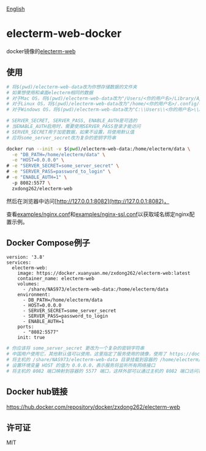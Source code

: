 [English](README.md)

# electerm-web-docker

docker镜像的[electerm-web](https://github.com/electerm/electerm-web)

## 使用

```sh
# 将$(pwd)/electerm-web-data改为你想存储数据的文件夹
# 如果想使用和桌面electerm相同的数据
# 对于Mac OS，将$(pwd)/electerm-web-data改为"/Users/<你的用户名>/Library/Application Support/electerm"
# 对于Linux OS，将$(pwd)/electerm-web-data改为"/home/<你的用户名>/.config/electerm"
# 对于Windows OS，将$(pwd)/electerm-web-data改为"C:\\Users\\<你的用户名>\\AppData\\Roaming\\electerm"

# SERVER_SECRET, SERVER_PASS, ENABLE_AUTH是可选的
# 当ENABLE_AUTH启用时，需要使用SERVER_PASS登录才能访问
# SERVER_SECRET用于加密数据，如果不设置，将使用默认值
# 应将some_server_secret改为复杂的密钥字符串

docker run --init -v $(pwd)/electerm-web-data:/home/electerm/data \
  -e "DB_PATH=/home/electerm/data" \
  -e "HOST=0.0.0.0" \
# -e "SERVER_SECRET=some_server_secret" \
# -e "SERVER_PASS=password_to_login" \
# -e "ENABLE_AUTH=1" \  
  -p 8082:5577 \
  zxdong262/electerm-web
```

然后在浏览器中访问[http://127.0.0.1:8082](http://127.0.0.1:8082)，

查看[examples/nginx.conf](https://github.com/electerm/electerm-web/blob/main/examples/nginx.conf)和[examples/nginx-ssl.conf](https://github.com/electerm/electerm-web/blob/main/examples/nginx-ssl.conf)以获取域名绑定nginx配置示例。

## Docker Compose例子

```docker
version: '3.8'
services:
  electerm-web:
    image: https://docker.xuanyuan.me/zxdong262/electerm-web:latest
    container_name: electerm-web
    volumes:
      - /share/NAS973/electerm-web-data:/home/electerm/data
    environment:
      - DB_PATH=/home/electerm/data
      - HOST=0.0.0.0
      - SERVER_SECRET=some_server_secret
      - SERVER_PASS=password_to_login
      - ENABLE_AUTH=1
    ports:
      - "8082:5577"
    init: true
```

```sh
# 你应该将 some_server_secret 更改为一个复杂的密钥字符串
# 中国用户使用它，其他默认值可以使用。这里指定了服务使用的镜像，使用了 https://docker.xuanyuan.me/zxdong262/electerm-web:latest，你可能无法自行找到
# 将主机的 /share/NAS973/electerm-web-data 目录挂载到容器的 /home/electerm/data 目录，记得自行设置目录或更改为你自己的目录
# 设置环境变量 HOST 的值为 0.0.0.0，表示服务将监听所有网络接口
# 将主机的 8082 端口映射到容器的 5577 端口，这样外部可以通过主机的 8082 端口访问容器内的 5577 端口
```

## Docker hub链接

https://hub.docker.com/repository/docker/zxdong262/electerm-web

## 许可证

MIT
